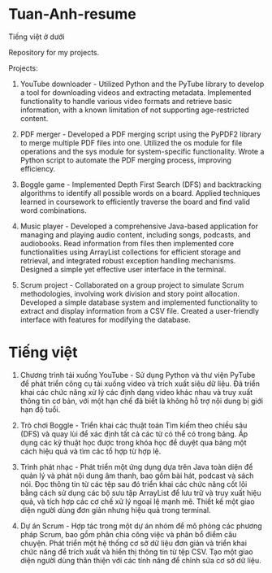 # Tuan-Anh-resume

Tiếng việt ở dưới

Repository for my projects.

Projects:
1. YouTube downloader - Utilized Python and the PyTube library to develop a tool for downloading videos and extracting metadata. Implemented functionality to handle various video formats and retrieve basic information, with a known limitation of not supporting age-restricted content.

2. PDF merger - Developed a PDF merging script using the PyPDF2 library to merge multiple PDF files into one. Utilized the os module for file operations and the sys module for system-specific functionality. Wrote a Python script to automate the PDF merging process, improving efficiency.

3. Boggle game - Implemented Depth First Search (DFS) and backtracking algorithms to identify all possible words on a board. Applied techniques learned in coursework to efficiently traverse the board and find valid word combinations.

4. Music player - Developed a comprehensive Java-based application for managing and playing audio content, including songs, podcasts, and audiobooks. Read information from files then implemented core functionalities using ArrayList collections for efficient storage and retrieval, and integrated robust exception handling mechanisms. Designed a simple yet effective user interface in the terminal.

5. Scrum project - Collaborated on a group project to simulate Scrum methodologies, involving work division and story point allocation. Developed a simple database system and implemented functionality to extract and display information from a CSV file. Created a user-friendly interface with features for modifying the database.


# Tiếng việt
1. Chương trình tải xuống YouTube - Sử dụng Python và thư viện PyTube để phát triển công cụ tải xuống video và trích xuất siêu dữ liệu. Đã triển khai các chức năng xử lý các định dạng video khác nhau và truy xuất thông tin cơ bản, với một hạn chế đã biết là không hỗ trợ nội dung bị giới hạn độ tuổi.

2. Trò chơi Boggle - Triển khai các thuật toán Tìm kiếm theo chiều sâu (DFS) và quay lùi để xác định tất cả các từ có thể có trong bảng. Áp dụng các kỹ thuật học được trong khóa học để duyệt qua bảng một cách hiệu quả và tìm các tổ hợp từ hợp lệ.

3. Trình phát nhạc - Phát triển một ứng dụng dựa trên Java toàn diện để quản lý và phát nội dung âm thanh, bao gồm bài hát, podcast và sách nói. Đọc thông tin từ các tệp sau đó triển khai các chức năng cốt lõi bằng cách sử dụng các bộ sưu tập ArrayList để lưu trữ và truy xuất hiệu quả, và tích hợp các cơ chế xử lý ngoại lệ mạnh mẽ. Thiết kế một giao diện người dùng đơn giản nhưng hiệu quả trong terminal.

4. Dự án Scrum - Hợp tác trong một dự án nhóm để mô phỏng các phương pháp Scrum, bao gồm phân chia công việc và phân bổ điểm câu chuyện. Phát triển một hệ thống cơ sở dữ liệu đơn giản và triển khai chức năng để trích xuất và hiển thị thông tin từ tệp CSV. Tạo một giao diện người dùng thân thiện với các tính năng để chỉnh sửa cơ sở dữ liệu.

